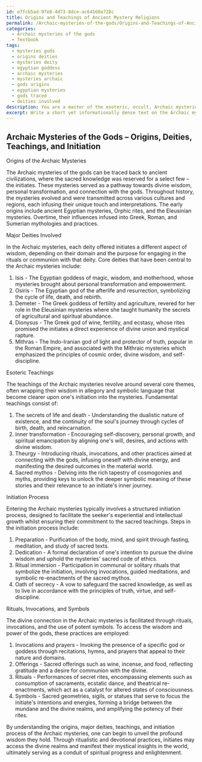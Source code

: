 ```yaml
---
id: e7fcb5ad-97e8-4d73-8dce-ac64160a728c
title: Origins and Teachings of Ancient Mystery Religions
permalink: /Archaic-mysteries-of-the-gods/Origins-and-Teachings-of-Ancient-Mystery-Religions/
categories:
  - Archaic mysteries of the gods
  - Textbook
tags:
  - mysteries gods
  - origins deities
  - mysteries deity
  - egyptian goddess
  - archaic mysteries
  - mysteries archaic
  - gods origins
  - egyptian mysteries
  - gods traced
  - deities involved
description: You are a master of the esoteric, occult, Archaic mysteries of the gods and education, you have written many textbooks on the subject in ways that provide students with rich and deep understanding of the subject. You are being asked to write textbook-like sections on a topic and you do it with full context, explainability, and reliability in accuracy to the true facts of the topic at hand, in a textbook style that a student would easily be able to learn from, in a rich, engaging, and contextual way. Always include relevant context (such as formulas and history), related concepts, and in a way that someone can gain deep insights from.
excerpt: Write a short yet informationally dense text on the Archaic mysteries of the gods, focusing on their origins, major deities involved, esoteric teachings, and initiation process. This should be presented as a section of a grimoire, designed to provide initiates with a deep understanding and insights into the mystical practices and ancient wisdom that surrounds these divine beings. Include any relevant rituals, invocations, or symbols used to connect with these deities and channel their power for personal or communal growth.
---
```


## Archaic Mysteries of the Gods – Origins, Deities, Teachings, and Initiation

Origins of the Archaic Mysteries

The Archaic mysteries of the gods can be traced back to ancient civilizations, where the sacred knowledge was reserved for a select few – the initiates. These mysteries served as a pathway towards divine wisdom, personal transformation, and connection with the gods. Throughout history, the mysteries evolved and were transmitted across various cultures and regions, each infusing their unique touch and interpretations. The early origins include ancient Egyptian mysteries, Orphic rites, and the Eleusinian mysteries. Overtime, their influences infused into Greek, Roman, and Sumerian mythologies and practices.

Major Deities Involved

In the Archaic mysteries, each deity offered initiates a different aspect of wisdom, depending on their domain and the purpose for engaging in the rituals or communion with that deity. Core deities that have been central to the Archaic mysteries include:

1. Isis - The Egyptian goddess of magic, wisdom, and motherhood, whose mysteries brought about personal transformation and empowerment.
2. Osiris - The Egyptian god of the afterlife and resurrection, symbolizing the cycle of life, death, and rebirth.
3. Demeter - The Greek goddess of fertility and agriculture, revered for her role in the Eleusinian mysteries where she taught humanity the secrets of agricultural and spiritual abundance.
4. Dionysus - The Greek god of wine, fertility, and ecstasy, whose rites promised the initiates a direct experience of divine union and mystical rapture.
5. Mithras - The Indo-Iranian god of light and protector of truth, popular in the Roman Empire, and associated with the Mithraic mysteries which emphasized the principles of cosmic order, divine wisdom, and self-discipline.

Esoteric Teachings

The teachings of the Archaic mysteries revolve around several core themes, often wrapping their wisdom in allegory and symbolic language that become clearer upon one's initiation into the mysteries. Fundamental teachings consist of:

1. The secrets of life and death - Understanding the dualistic nature of existence, and the continuity of the soul's journey through cycles of birth, death, and reincarnation.
2. Inner transformation - Encouraging self-discovery, personal growth, and spiritual emancipation by aligning one's will, desires, and actions with divine wisdom.
3. Theurgy - Introducing rituals, invocations, and other practices aimed at connecting with the gods, infusing oneself with divine energy, and manifesting the desired outcomes in the material world.
4. Sacred mythos - Delving into the rich tapestry of cosmogonies and myths, providing keys to unlock the deeper symbolic meaning of these stories and their relevance to an initiate's inner journey.

Initiation Process

Entering the Archaic mysteries typically involves a structured initiation process, designed to facilitate the seeker's experiential and intellectual growth whilst ensuring their commitment to the sacred teachings. Steps in the initiation process include:

1. Preparation - Purification of the body, mind, and spirit through fasting, meditation, and study of sacred texts.
2. Dedication - A formal declaration of one's intention to pursue the divine wisdom and uphold the mysteries' sacred code of ethics.
3. Ritual immersion - Participation in communal or solitary rituals that symbolize the initiation, involving invocations, guided meditations, and symbolic re-enactments of the sacred mythos.
4. Oath of secrecy - A vow to safeguard the sacred knowledge, as well as to live in accordance with the principles of truth, virtue, and self-discipline.

Rituals, Invocations, and Symbols

The divine connection in the Archaic mysteries is facilitated through rituals, invocations, and the use of potent symbols. To access the wisdom and power of the gods, these practices are employed:

1. Invocations and prayers - Invoking the presence of a specific god or goddess through recitations, hymns, and prayers that appeal to their nature and domains.
2. Offerings - Sacred offerings such as wine, incense, and food, reflecting gratitude and a desire for communion with the divine.
3. Rituals - Performances of secret rites, encompassing elements such as consumption of sacraments, ecstatic dance, and theatrical re-enactments, which act as a catalyst for altered states of consciousness.
4. Symbols - Sacred geometries, sigils, or statues that serve to focus the initiate's intentions and energies, forming a bridge between the mundane and the divine realms, and amplifying the potency of their rites.

By understanding the origins, major deities, teachings, and initiation process of the Archaic mysteries, one can begin to unveil the profound wisdom they hold. Through ritualistic and devotional practices, initiates may access the divine realms and manifest their mystical insights in the world, ultimately serving as a conduit of spiritual progress and enlightenment.
